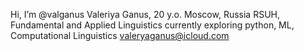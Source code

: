 Hi, I’m @valganus
Valeriya Ganus, 20 y.o.
Moscow, Russia
RSUH, Fundamental and Applied Linguistics
currently exploring python, ML, Computational Linguistics
valeryaganus@icloud.com

<!---
valganus/valganus is a ✨ special ✨ repository because its `README.md` (this file) appears on your GitHub profile.
You can click the Preview link to take a look at your changes.
--->
